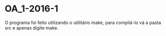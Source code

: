 # OA_1-2016-1

O programa foi feito utilizando o utilitário make, para compilá-lo vá a pasta src
e apenas digite make.
